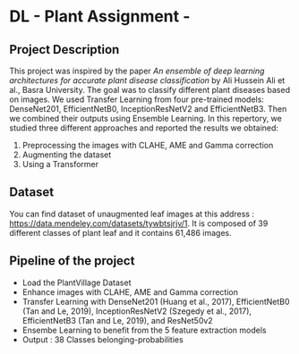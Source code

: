 # DL - Plant Assignment -

## Project Description
This project was inspired by the paper _An ensemble of deep learning architectures for accurate plant
disease classification_ by Ali Hussein Ali et al., Basra University.
The goal was to classify different plant diseases based on images. We used Transfer Learning from four pre-trained models: DenseNet201, EfficientNetB0, InceptionResNetV2 and EfficientNetB3. Then we combined their outputs using Ensemble Learning.
In this repertory, we studied three different approaches and reported the results we obtained:
  1. Preprocessing the images with CLAHE, AME and Gamma correction
  2. Augmenting the dataset
  3. Using a Transformer

## Dataset

You can find dataset of unaugmented leaf images at this address : https://data.mendeley.com/datasets/tywbtsjrjv/1. It is composed of 39 different classes of plant leaf and it contains 61,486 images.

## Pipeline of the project
- Load the PlantVillage Dataset
- Enhance images with CLAHE, AME and Gamma correction
- Transfer Learning with DenseNet201 (Huang et al., 2017), EfficientNetB0 (Tan and Le, 2019),
InceptionResNetV2 (Szegedy et al., 2017), EfficientNetB3 (Tan and Le,
2019), and ResNet50v2
- Ensembe Learning to benefit from the 5 feature extraction models
- Output : 38 Classes belonging-probabilities
